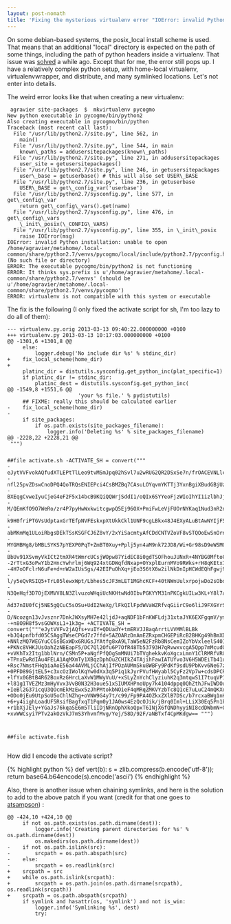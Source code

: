 ```yaml
---
layout: post-nomath
title: 'Fixing the mysterious virtualenv error "IOError: invalid Python installation" due to a missing "local" subdirectory (that should already be fixed but is not (for me))'
---
```


On some debian-based systems, the  posix_local install scheme is used. That means that an additional "local" directory is expected on the path of some things, including the path of python headers inside a virtualenv.
That issue was [solved][1] a while ago. Except that for me, the error still pops up. I have a relatively complex python setup,  with home-local virtualenv, virtualenvwrapper, and distribute, and many symlinked locations. Let's not enter into details.

The weird error looks like that when creating a new virtualenv:  
  

<div class="highlight"><pre><code> agravier site-packages  $  mkvirtualenv pycogmo  
New python executable in pycogmo/bin/python2  
Also creating executable in pycogmo/bin/python  
Traceback (most recent call last):  
  File "/usr/lib/python2.7/site.py", line 562, in   
    main()  
  File "/usr/lib/python2.7/site.py", line 544, in main  
    known\_paths = addusersitepackages(known\_paths)  
  File "/usr/lib/python2.7/site.py", line 271, in addusersitepackages  
    user_site = getusersitepackages()  
  File "/usr/lib/python2.7/site.py", line 246, in getusersitepackages  
    user\_base = getuserbase() # this will also set USER\_BASE  
  File "/usr/lib/python2.7/site.py", line 236, in getuserbase  
    USER\_BASE = get\_config_var('userbase')  
  File "/usr/lib/python2.7/sysconfig.py", line 577, in get\_config\_var  
    return get\_config\_vars().get(name)  
  File "/usr/lib/python2.7/sysconfig.py", line 476, in get\_config\_vars  
    \_init\_posix(\_CONFIG\_VARS)  
  File "/usr/lib/python2.7/sysconfig.py", line 355, in \_init\_posix  
    raise IOError(msg)  
IOError: invalid Python installation: unable to open /home/agravier/metahome/.local-common/share/python2.7/venvs/pycogmo/local/include/python2.7/pyconfig.h (No such file or directory)  
ERROR: The executable pycogmo/bin/python2 is not functioning  
ERROR: It thinks sys.prefix is u'/home/agravier/metahome/.local-common/share/python2.7/venvs' (should be u'/home/agravier/metahome/.local-common/share/python2.7/venvs/pycogmo')  
ERROR: virtualenv is not compatible with this system or executable</code></pre></div>

The fix is the following (I only fixed the activate script for sh, I'm too lazy to do all of them):

<div class="highlight"><pre><code>--- virtualenv.py.orig 2013-03-13 09:40:22.000000000 +0100
+++ virtualenv.py 2013-03-13 10:17:03.000000000 +0100
@@ -1301,6 +1301,8 @@
     else:
         logger.debug('No include dir %s' % stdinc_dir)
+    fix_local_scheme(home_dir)
+
     platinc_dir = distutils.sysconfig.get_python_inc(plat_specific=1)
     if platinc_dir != stdinc_dir:
         platinc_dest = distutils.sysconfig.get_python_inc(
@@ -1549,8 +1551,6 @@
                       'your %s file.' % pydistutils)
     ## FIXME: really this should be calculated earlier
-    fix_local_scheme(home_dir)
-
     if site_packages:
         if os.path.exists(site_packages_filename):
             logger.info('Deleting %s' % site_packages_filename)
@@ -2228,22 +2228,21 @@
 """)

 ##file activate.sh
-ACTIVATE_SH = convert("""
-eJytVVFvokAQfudXTLEPtTlLeo9tvMSmJpq02hSvl7u2wRUG2QR2DSxSe7n/frOACEVNLlceRHa+
-nfl25pvZDswCnoDPQ4QoTRQsENIEPci4CsBMZBq7CAsuLOYqvmYKTTj3YxnBgiXBudGBjUzBZUJI
-BXEqgCvweIyuCjeG4eF2F5x14bcB9KQiQQWrjSddI1/oQIx6SYYeoFjzWIoIhYI1izlbhJjkKO7D
-M/QEmKfO9O7WeRo/zr4P7pyHwWxkwitcgwpQ5Ej96OX+PmiFwLeVjFUOrNYKaq1Nud3nR2n8nI2m
-k9H0friPTGVsUdptaxGrTEfpNVFEskxpXtUkkCkl1UNF9cgLBkx48J4EXyALuBtAwNYIjF5kcmUU
-abMKmMq1ULoiRbgsDEkTSsKSGFCJ6Z8vY/2xYiSacmtyAfCDdCNTVZoVF8vSTQOoEwSnOrngBkws
-MYGMBMg8/bMBLSYKS7pYEXP0PqT+ZmBT0Xuy+Pplj5yn4aM9nk72JD8/Wi+Gr98sD9eWSMOwkapD
-BbUv91XSvmyVkICt2tmXR4tWmrcUCsjWOpw87YidEC8i0gdTSOFhouJUNxR+4NYBG0MftoCTD9F7
-2rTtxG3oPwY1b2HncYwhrlmj6Wq924xtGDWqfdNxap+OYxplEurnMVo9RWks+rH8qKEtx7kZT5zJ
-4H7oOFclrN6uFe+d+nW2aIUsSgs/42EIPuOhXq+jEo3S6tX6w2ilNkDnIpHCWdEQhFgwj9pkk7FN
-l/y5eQvRSIQ5+TrL05lewxWpt/Lbhes5cJF3mLET1MGhcKCF+40tNWnUulxrpojwDo2sObdje3Bz
-N3QeHqf3D7OjEXMVV8LN3ZlvuzoWHqiUcNKHtwNd0IbvPGKYYM31nPKCgkUILw3KL+Y8l7aO1ArS
-Ad37nIU0fCj5NE5gQCuC5sOSu+UdI2NeXg/lFkQIlFpdWVaWZRfvqGiirC9o6liJ9FXGYrSY9mI1
-D/Ncozgn13vJvsznr7DnkJWXsyMH7e42ljdJ+aqNDF1bFnKWFLdj31xtaJYK6EXFgqmV/ymD/ROG
-+n8O9H8f5vsGOWXsL1+1k3g=
+ACTIVATE_SH = convert("""eJytVVFv2jAQfs+vuIY+QDUadY+tmERVJJBaqArrtLVVMMlBLBk
+bJQ4pnfbfd05CSAggTWseCPGd7z7ffd+5AZOARzDnAmEZRxpmCHGEPiRcB2BHKg49hBmXDvM0XzO
+NNlzMQ7WEGYuCC6sBGxWDx6RUGsJYAtfg8xA9LTaW5eN2FzRb8NsCemIZoYbVxleelS40IESzpIQ
+PKNc8VHKJUsOahZzNBEapF5/DC7Ql2Ofu6P7OfR48Tb53793H7qRvwxvcgA5Qpp7mMcudQ66FB76
+vVKhTx2Itg1bblNrn/CSMn5P+aNgfPfQOgSmMNUi7bTVghekkvKoXgcxLmnY1ClRMRfVRUz/ShgG
+TPnxEwRdIAu4FELA1AqMXmTy1XBqzDphOuZCHIkZ4TAjihFawIATUYvo3V6H5WDEiTb41ugT4Qbx
+Rsc7NmstFHqbiaAoE56a44AVMLjCChAjIfPOzAUMmSku8WBFy9PdKf9sdU9PbKvv6Ne67z72n8WA
+0PFD89GjtEL5+c3xcOzIWolKqYw0dXx3q5Piq1kJyrPVufHWyabl5CyFz2Vp7w+cdsDPCRUA6YEs
+lfYx0GBtB4R62BoxRzGHrcLaXvW1MWyVuU/+xSLyZnYchClyziuhK2q3mtqwS1I7tuqVP17WtvAj
+l81g1TVEZMz3mHyVvx3VvB0N32H3oue51xSIUMXHPnoUpy7k4104dppq0QhZthJFwIWDOuDDrZa/
+IeBl2G37icqU3QOcmEkMzEwx5zJhPMtokbNOieF4qMRqZMKVYzbTc8Q1cE7uLuC24mQKXqQKtHeG
+ODo0jEu9UtpSoU5oChlNZhg+oVNW9G4y7t/c99/Fp9PA4OZkxZXlB7DSc/b7rcxaBWg1nHXg/opK
+6+y4iighLoadUF5RsifBagfxqT1Pqm0y1JA0ws4EzQcOJik/jBrq0Iml+LLiX30Eq5Pn1kW9BhED
+r1bXjJEly+YGaJs76kqaSE6m5TliIDjNRnOphXkoQpxT6INjX6fQNDhyyiNI8cdDWbmN+0+Sv0kg
+xvWWCsyi7PTv2akOzVkJ7mS3YhvmfMvg/Yej/58D/92F/aNBTxf4CpMKdgw==
 """)

 ##file activate.fish</code></pre></div>

How did I encode the activate script?

{% highlight python %}
def vert(b):
     s = zlib.compress(b.encode('utf-8'));
     return base64.b64encode(s).encode('ascii')
{% endhighlight %}


Also, there is another issue when chaining symlinks, and here is the
solution to add to the above patch if you want (credit for that one
goes to [atsampson][2]) :
 
<div class="highlight"><pre><code>@@ -424,10 +424,10 @@
     if not os.path.exists(os.path.dirname(dest)):
         logger.info('Creating parent directories for %s' % os.path.dirname(dest))
         os.makedirs(os.path.dirname(dest))
-    if not os.path.islink(src):
-        srcpath = os.path.abspath(src)
-    else:
-        srcpath = os.readlink(src)
+    srcpath = src
+    while os.path.islink(srcpath):
+        srcpath = os.path.join(os.path.dirname(srcpath), os.readlink(srcpath))
+    srcpath = os.path.abspath(srcpath)
     if symlink and hasattr(os, 'symlink') and not is_win:
         logger.info('Symlinking %s', dest)
         try:</code></pre></div>  

 [1]: https://github.com/pypa/virtualenv/commit/285679cfd326c918676e765e06ed142db66efde0
 [2]: https://github.com/pypa/virtualenv/issues/268#issuecomment-9212902  
